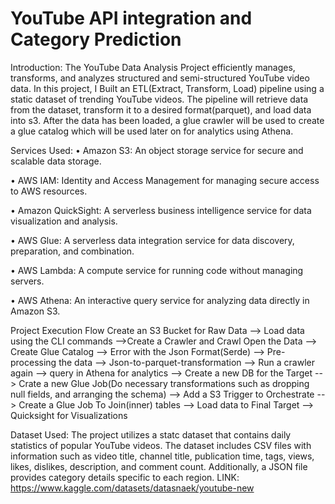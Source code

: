 # YouTube API integration and Category Prediction

Introduction:
The YouTube Data Analysis Project efficiently manages, transforms, and analyzes structured and semi-structured YouTube video data. In this project, I Built an ETL(Extract, Transform, Load) pipeline using a static dataset of trending YouTube videos. The pipeline will retrieve data from the dataset, transform it to a desired format(parquet), and load data into s3. After the data has been loaded, a glue crawler will be used to create a glue catalog which will be used later on for analytics using Athena.



Services Used:
• Amazon S3: An object storage service for secure and scalable data storage. 

• AWS IAM: Identity and Access Management for managing secure access to AWS resources. 

• Amazon QuickSight: A serverless business intelligence service for data visualization and analysis. 

• AWS Glue: A serverless data integration service for data discovery, preparation, and combination. 

• AWS Lambda: A compute service for running code without managing servers. 

• AWS Athena: An interactive query service for analyzing data directly in Amazon S3.



Project Execution Flow
Create an S3 Bucket for Raw Data --> Load data using the CLI commands -->Create a Crawler and Crawl Open the Data --> Create Glue Catalog --> Error with the Json Format(Serde) --> Pre-processing the data --> Json-to-parquet-transformation --> Run a crawler again --> query in Athena for analytics --> Create a new DB for the Target --> Crate a new Glue Job(Do necessary transformations such as dropping null fields, and arranging the schema) --> Add a S3 Trigger to Orchestrate --> Create a Glue Job To Join(inner) tables --> Load data to Final Target --> Quicksight for Visualizations




Dataset Used:
The project utilizes a statc dataset that contains daily statistics of popular YouTube videos. The dataset includes CSV files with information such as video title, channel title, publication time, tags, views, likes, dislikes, description, and comment count. Additionally, a JSON file provides category details specific to each region.
LINK: https://www.kaggle.com/datasets/datasnaek/youtube-new


